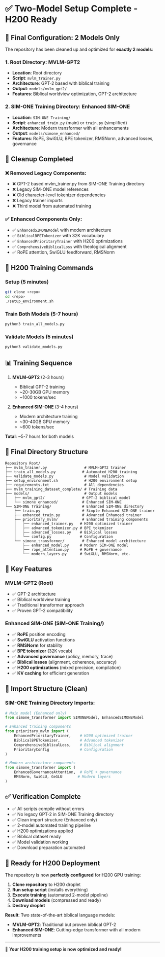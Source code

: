 # ✅ Two-Model Setup Complete - H200 Ready

## 🎯 **Final Configuration: 2 Models Only**

The repository has been cleaned up and optimized for **exactly 2 models**:

### **1. Root Directory: MVLM-GPT2**
- **Location**: Root directory 
- **Script**: `mvlm_trainer.py`
- **Architecture**: GPT-2 based with biblical training
- **Output**: `models/mvlm_gpt2/`
- **Features**: Biblical worldview optimization, GPT-2 architecture

### **2. SIM-ONE Training Directory: Enhanced SIM-ONE**
- **Location**: `SIM-ONE Training/`
- **Script**: `enhanced_train.py` (main) or `train.py` (simplified)
- **Architecture**: Modern transformer with all enhancements
- **Output**: `models/simone_enhanced/`
- **Features**: RoPE, SwiGLU, BPE tokenizer, RMSNorm, advanced losses, governance

## 🧹 **Cleanup Completed**

### **❌ Removed Legacy Components:**
- ❌ GPT-2 based mvlm_trainer.py from SIM-ONE Training directory
- ❌ Legacy SIM-ONE model references
- ❌ Old character-level tokenizer dependencies
- ❌ Legacy trainer imports
- ❌ Third model from automated training

### **✅ Enhanced Components Only:**
- ✅ `EnhancedSIMONEModel` with modern architecture
- ✅ `BiblicalBPETokenizer` with 32K vocabulary
- ✅ `EnhancedPrioritaryTrainer` with H200 optimizations
- ✅ `ComprehensiveBiblicalLoss` with theological alignment
- ✅ RoPE attention, SwiGLU feedforward, RMSNorm

## 🚀 **H200 Training Commands**

### **Setup (5 minutes)**
```bash
git clone <repo>
cd <repo>
./setup_environment.sh
```

### **Train Both Models (5-7 hours)**
```bash
python3 train_all_models.py
```

### **Validate Models (5 minutes)**
```bash
python3 validate_models.py
```

## 📊 **Training Sequence**

1. **MVLM-GPT2** (2-3 hours)
   - Biblical GPT-2 training
   - ~20-30GB GPU memory
   - ~1000 tokens/sec

2. **Enhanced SIM-ONE** (3-4 hours)
   - Modern architecture training
   - ~30-40GB GPU memory  
   - ~600 tokens/sec

**Total**: ~5-7 hours for both models

## 📁 **Final Directory Structure**

```
Repository Root/
├── mvlm_trainer.py                 # MVLM-GPT2 trainer
├── train_all_models.py            # Automated H200 training
├── validate_models.py              # Model validation
├── setup_environment.sh            # H200 environment setup
├── requirements.txt                # All dependencies
├── mvlm_training_dataset_complete/ # Training data
├── models/                         # Output models
│   ├── mvlm_gpt2/                 # GPT-2 biblical model
│   └── simone_enhanced/           # Enhanced SIM-ONE
└── SIM-ONE Training/              # Enhanced SIM-ONE directory
    ├── train.py                   # Simple Enhanced SIM-ONE trainer
    ├── enhanced_train.py          # Advanced Enhanced trainer
    ├── prioritary_mvlm/           # Enhanced training components
    │   ├── enhanced_trainer.py   # H200 optimized trainer
    │   ├── advanced_tokenizer.py # BPE tokenizer
    │   ├── advanced_losses.py    # Biblical losses
    │   └── config.py             # Configuration
    └── simone_transformer/        # Enhanced model architecture
        ├── enhanced_model.py     # Modern SIM-ONE model
        ├── rope_attention.py     # RoPE + governance
        └── modern_layers.py      # SwiGLU, RMSNorm, etc.
```

## 🎯 **Key Features**

### **MVLM-GPT2 (Root)**
- ✅ GPT-2 architecture
- ✅ Biblical worldview training
- ✅ Traditional transformer approach
- ✅ Proven GPT-2 compatibility

### **Enhanced SIM-ONE (SIM-ONE Training/)**
- ✅ **RoPE** position encoding
- ✅ **SwiGLU** activation functions
- ✅ **RMSNorm** for stability
- ✅ **BPE tokenizer** (32K vocab)
- ✅ **Advanced governance** (policy, memory, trace)
- ✅ **Biblical losses** (alignment, coherence, accuracy)
- ✅ **H200 optimizations** (mixed precision, compilation)
- ✅ **KV caching** for efficient generation

## 🔧 **Import Structure (Clean)**

### **SIM-ONE Training Directory Imports:**
```python
# Main model (Enhanced only)
from simone_transformer import SIMONEModel, EnhancedSIMONEModel

# Enhanced training components
from prioritary_mvlm import (
    EnhancedPrioritaryTrainer,    # H200 optimized trainer
    BiblicalBPETokenizer,         # Advanced tokenizer
    ComprehensiveBiblicalLoss,    # Biblical alignment
    PrioritaryConfig              # Configuration
)

# Modern architecture components
from simone_transformer import (
    EnhancedGovernanceAttention,  # RoPE + governance
    RMSNorm, SwiGLU, GeGLU       # Modern layers
)
```

## ✅ **Verification Complete**

- ✅ All scripts compile without errors
- ✅ No legacy GPT-2 in SIM-ONE Training directory
- ✅ Clean import structure (Enhanced only)
- ✅ 2-model automated training pipeline
- ✅ H200 optimizations applied
- ✅ Biblical dataset ready
- ✅ Model validation working
- ✅ Download preparation automated

## 🎉 **Ready for H200 Deployment**

The repository is now **perfectly configured** for H200 GPU training:

1. **Clone repository** to H200 droplet
2. **Run setup script** (installs everything)
3. **Execute training** (automated 2-model pipeline)
4. **Download models** (compressed and ready)
5. **Destroy droplet**

**Result**: Two state-of-the-art biblical language models:
- **MVLM-GPT2**: Traditional but proven biblical GPT-2
- **Enhanced SIM-ONE**: Cutting-edge transformer with all modern improvements

---

🚀 **Your H200 training setup is now optimized and ready!**